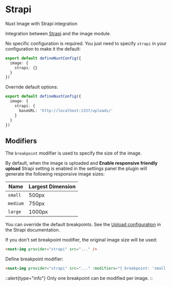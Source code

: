 # Strapi

Nuxt Image with Strapi integration

Integration between [Strapi](https://strapi.io) and the image module.

No specific configuration is required. You just need to specify `strapi` in your configuration to make it the default:

```ts [nuxt.config.ts]
export default defineNuxtConfig({
  image: {
    strapi: {}
  }
})
```

Override default options:

```ts [nuxt.config.ts]
export default defineNuxtConfig({
  image: {
    strapi: {
      baseURL: 'http://localhost:1337/uploads/'
    }
  }
})
```

## Modifiers
The `breakpoint` modifier is used to specify the size of the image.

By default, when the image is uploaded and **Enable responsive friendly upload** Strapi setting is enabled in the settings panel the plugin will generate the following responsive image sizes:

|  Name   | Largest Dimension |
| ------- | ----------------- |
| `small` | 500px             |
| `medium`| 750px             |
| `large` | 1000px            |

You can override the default breakpoints. See the [Upload configuration](https://strapi.io/documentation/developer-docs/latest/development/plugins/upload.html#configuration) in the Strapi documentation.

If you don't set breakpoint modifier, the original image size will be used:

```html
<nuxt-img provider="strapi" src="..." />
```

Define breakpoint modifier:
```html
<nuxt-img provider="strapi" src="..." :modifiers="{ breakpoint: 'small' }" />
```

::alert{type="info"}
Only one breakpoint can be modified per image.
::
